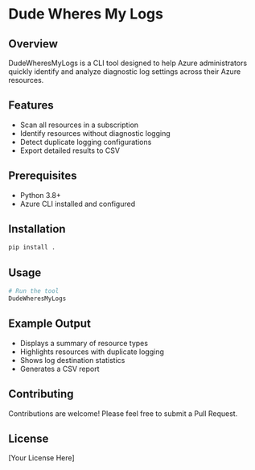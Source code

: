 # Dude Wheres My Logs

## Overview
DudeWheresMyLogs is a CLI tool designed to help Azure administrators quickly identify and analyze diagnostic log settings across their Azure resources.

## Features
- Scan all resources in a subscription
- Identify resources without diagnostic logging
- Detect duplicate logging configurations
- Export detailed results to CSV

## Prerequisites
- Python 3.8+
- Azure CLI installed and configured

## Installation
```bash
pip install .
```

## Usage
```bash
# Run the tool
DudeWheresMyLogs
```

## Example Output
- Displays a summary of resource types
- Highlights resources with duplicate logging
- Shows log destination statistics
- Generates a CSV report

## Contributing
Contributions are welcome! Please feel free to submit a Pull Request.

## License
[Your License Here]
